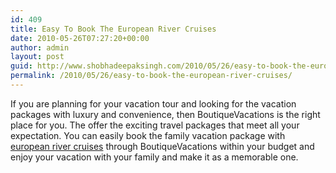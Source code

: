 ```yaml
---
id: 409
title: Easy To Book The European River Cruises
date: 2010-05-26T07:27:20+00:00
author: admin
layout: post
guid: http://www.shobhadeepaksingh.com/2010/05/26/easy-to-book-the-european-river-cruises/
permalink: /2010/05/26/easy-to-book-the-european-river-cruises/
---
```

If you are planning for your vacation tour and looking for the vacation packages with luxury and convenience, then BoutiqueVacations is the right place for you. The offer the exciting travel packages that meet all your expectation. You can easily book the family vacation package with [european river cruises](http://www.boutiquevacations.net/) through BoutiqueVacations within your budget and enjoy your vacation with your family and make it as a memorable one.